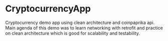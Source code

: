 # CryptocurrencyApp
Cryptocurrency demo app using clean architecture and coinpaprika api. Main agenda of this demo was to learn networking with retrofit and practice on clean architecture which is good for  scalability and testability.
